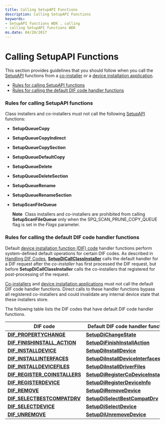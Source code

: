 ```yaml
---
title: Calling SetupAPI Functions
description: Calling SetupAPI Functions
keywords:
- SetupAPI functions WDK , calling
- calling SetupAPI functions WDK
ms.date: 04/20/2017
---
```


# Calling SetupAPI Functions


This section provides guidelines that you should follow when you call the [SetupAPI](setupapi.md) functions from a [co-installer](writing-a-co-installer.md) or a [device installation application](writing-a-device-installation-application.md).

-   [Rules for calling SetupAPI functions](#calling-setupapi-functions)
-   [Rules for calling the default DIF code handler functions](#calling-the-default-dif-code-handler-functions)

### <a href="" id="calling-setupapi-functions"></a>Rules for calling SetupAPI functions

Class installers and co-installers must not call the following [SetupAPI](setupapi.md) functions:

-   **SetupQueueCopy**

-   **SetupQueueCopyIndirect**

-   **SetupQueueCopySection**

-   **SetupQueueDefaultCopy**

-   **SetupQueueDelete**

-   **SetupQueueDeleteSection**

-   **SetupQueueRename**

-   **SetupQueueRenameSection**

-   **SetupScanFileQueue**

    **Note**  Class installers and co-installers are prohibited from calling **SetupScanFileQueue** only when the SPQ_SCAN_PRUNE_COPY_QUEUE flag is set in the *Flags* parameter.

     

### <a href="" id="calling-the-default-dif-code-handler-functions"></a>Rules for calling the default DIF code handler functions

Default [device installation function (DIF) code](/previous-versions//ff541307(v=vs.85)) handler functions perform system-defined default operations for certain DIF codes. As described in [Handling DIF Codes](handling-dif-codes.md), [**SetupDiCallClassInstaller**](/windows/win32/api/setupapi/nf-setupapi-setupdicallclassinstaller) calls the default handler for a DIF request after the *co-installer* has first processed the DIF request, but before **SetupDiCallClassInstaller** calls the co-installers that registered for post-processing of the request.

[Co-installers](writing-a-co-installer.md) and [device installation applications](writing-a-device-installation-application.md) must not call the default DIF code handler functions. Direct calls to these handler functions bypass all registered co-installers and could invalidate any internal device state that these installers store.

The following table lists the DIF codes that have default DIF code handler functions.

| DIF code                                                             | Default DIF code handler function                                                  |
|----------------------------------------------------------------------|------------------------------------------------------------------------------------|
| [**DIF_PROPERTYCHANGE**](./dif-propertychange.md)                | [**SetupDiChangeState**](/windows/win32/api/setupapi/nf-setupapi-setupdichangestate)                               |
| [**DIF_FINISHINSTALL_ACTION**](./dif-finishinstall-action.md)   | [**SetupDiFinishInstallAction**](/previous-versions/windows/hardware/previsioning-framework/ff551022(v=vs.85))               |
| [**DIF_INSTALLDEVICE**](./dif-installdevice.md)                  | [**SetupDiInstallDevice**](/windows/win32/api/setupapi/nf-setupapi-setupdiinstalldevice)                           |
| [**DIF_INSTALLINTERFACES**](./dif-installinterfaces.md)          | [**SetupDiInstallDeviceInterfaces**](/windows/win32/api/setupapi/nf-setupapi-setupdiinstalldeviceinterfaces)       |
| [**DIF_INSTALLDEVICEFILES**](./dif-installdevicefiles.md)        | [**SetupDiInstallDriverFiles**](/windows/win32/api/setupapi/nf-setupapi-setupdiinstalldriverfiles)                 |
| [**DIF_REGISTER_COINSTALLERS**](./dif-register-coinstallers.md) | [**SetupDiRegisterCoDeviceInstallers**](/windows/win32/api/setupapi/nf-setupapi-setupdiregistercodeviceinstallers) |
| [**DIF_REGISTERDEVICE**](./dif-registerdevice.md)                | [**SetupDiRegisterDeviceInfo**](/windows/win32/api/setupapi/nf-setupapi-setupdiregisterdeviceinfo)                 |
| [**DIF_REMOVE**](./dif-remove.md)                                | [**SetupDiRemoveDevice**](/windows/win32/api/setupapi/nf-setupapi-setupdiremovedevice)                             |
| [**DIF_SELECTBESTCOMPATDRV**](./dif-selectbestcompatdrv.md)      | [**SetupDiSelectBestCompatDrv**](/windows/win32/api/setupapi/nf-setupapi-setupdiselectbestcompatdrv)               |
| [**DIF_SELECTDEVICE**](./dif-selectdevice.md)                    | [**SetupDiSelectDevice**](/windows/win32/api/setupapi/nf-setupapi-setupdiselectdevice)                             |
| [**DIF_UNREMOVE**](./dif-unremove.md)                            | [**SetupDiUnremoveDevice**](/windows/win32/api/setupapi/nf-setupapi-setupdiunremovedevice)                         |

 

